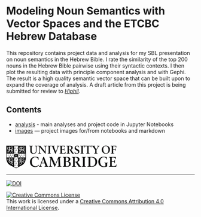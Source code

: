 # Modeling Noun Semantics with Vector Spaces and the ETCBC Hebrew Database

This repository contains project data and analysis for my SBL presentation on noun semantics in the Hebrew Bible. I rate the similarity of the top 200 nouns in the Hebrew Bible pairwise using their syntactic contexts. I then plot the resulting data with principle component analysis and with Gephi. The result is a high quality semantic vector space that can be built upon to expand the coverage of analysis. A draft article from this project is being submitted for review to [*Hiphil*](https://www.hiphil.org/index.php/hiphil).

## Contents 

* [analysis](analysis) - main analyses and project code in Jupyter Notebooks
* [images](images) — project images for/from notebooks and markdown

<br>
<a href="https://www.ames.cam.ac.uk/people/current-phd-students"><img src="images/CambridgeU_BW.png" width="295.25" height="61.375"></a> 

<hr>

[![DOI](https://zenodo.org/badge/155222317.svg)](https://zenodo.org/badge/latestdoi/155222317)

<a rel="license" href="http://creativecommons.org/licenses/by/4.0/"><img alt="Creative Commons License" style="border-width:0" src="https://i.creativecommons.org/l/by/4.0/88x31.png" /></a><br />This work is licensed under a <a rel="license" href="http://creativecommons.org/licenses/by/4.0/">Creative Commons Attribution 4.0 International License</a>.
